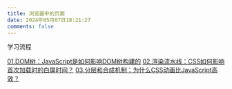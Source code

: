 ```yaml
---
title: 浏览器中的页面
date: 2024年05月07日18:21:27
comments: false
---
```


学习流程

[01.DOM树：JavaScript是如何影响DOM树构建的](/browser/pages/DOMTree.html)
[02.渲染流水线：CSS如何影响首次加载时的白屏时间？](/browser/pages/RenderPipeline.html)
[03.分层和合成机制：为什么CSS动画比JavaScript高效？](/browser/pages/LayeAndSynMecha.html)
